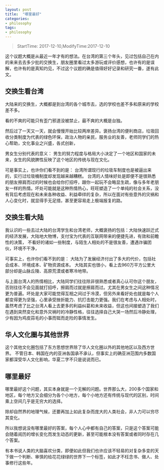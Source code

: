 ```yaml
---
layout: post
title:  "哪里最好"
categories:
- philosophy
tags:
- philosophy
---
```


> StartTime: 2017-12-10,ModifyTime:2017-12-10

这个议题大概是从最近一年才有的想法。在台湾的第三个年头，见过包括自己在内的来来去去多少批的交换生，朋友圈里看过太多游玩或评价感想，也许有的是误解，也许有的是真知灼见，不过这个议题的确是值得好好记录和研究一番，遂有此文。

<!---more--->

## 交换生看台湾
大陆来的交换生，大概都是到台湾的各个城市去，选的学校也差不多和原来的学校差不多。

看的不爽的可能只有歪门邪道没被禁止，最不爽的大概是台独。

然后过了一天又一天，就会慢慢开始比较两岸差异。褒扬台湾的便利商店，垃圾回收分类制度为代表的绿色环保，政治人物的亲民，服务业的友善，老师同学们的热心帮助，文化事业之兴盛，各式创新，

男女生分别代表的意义：
男生的努力程度与格局大小决定了一个地区和国家的未来，女生的风貌脾性反映了这个地区的传统与现在文化。

可是事实上，也许你们看不到的是：
台湾所谓现行的垃圾车制度也是被逼出来的，实行过垃圾桶制度却发现越来越糟糕。
台湾的人情味好处是即便不是很熟悉的朋友擦肩而过的时候也会给你打招呼，跟你一起玩不会略显生疏，像与多年老朋友一样的热情。坏处可能就是这种热情热心，旺旺塑造了一个单纯的社会关系，没有背后考虑现在和未来各种收益、利益牵绊的复杂，所以在面对有些意外的灾祸和人心变化时，就显得手无足措，甚至更容易走上极端报复的路。

## 交换生看大陆
我认识的一些去过大陆的台湾学生和台湾老师，大概褒扬的包括：大陆快速跃迁式的经济发展，大陆地大物博，支付宝为代表的互联网带来的便捷先进，有效和前瞻性的决策，
不看好的诸如一些制度，与陌生人相处的不是很友善，遭遇诈骗团伙，环境不干净，

可事实上，也许你们看不到的是：
大陆为了发展经济付出了多大的代价，包括社会成本、环境成本、矿物资源成本。
大陆其实也很小，看上去960万平方公里大部分却是山脉丘陵、高原荒漠或者寒冷地带。

与上面台湾人的热情相比，大陆同学们往往除非很熟悉或者真心认可你这个朋友，否则往往不会见面就打招呼，擦肩而过就是擦肩而过。尤其在男女生之间这种情况更为普遍。坏处是大家可能觉得互相之间过于冷漠，但另外来看好处也就是每个人都变得更为坚强，心里承受挫折能力、抗打击能力更强。我们在考虑与人相处时，虽然考虑了比之台湾人看上去更多的利益纠葛和未来收益，但这也间接塑造了我们在遇到突然变化和意外灾祸时的冷静性格，往往选择自己大哭一场然后冷静处理，少有因为鸡皮蒜毛的小事而铤而走险的事情发生。

## 华人文化圈与其他世界
这个其他文化圈包括了东方思想世界除了华人文化圈以外的其他地区以及西方世界。
不管日本、韩国在内的亚洲各国承不承认，但事实上的确亚洲范围内多数国家都深受华人文化影响，华夏二字不只是说说而已。

## 哪里最好
哪里最好这个问题，其实本身就是一个无解的问题。世界那么大，200多个国家和地区，每个地方又会细分为各个小地方，每个小地方还有传统与现代的区别，时间乘上空间几乎是无穷大的选择。

除却自然界的地理气候，还要再加上如此复杂而庞大的人类社会，非人力可以穷尽其变化。

所以我想说没有哪里最好的答案，每个人心中都有自己的答案，只是这个答案可能会随着阅历的增长变化而发生动态的更新，甚至可能根本没有答案或者同时存在几个答案。

有本书说人类的大脑喜欢分类，即便如此但我们也许应该不轻易的对复杂多变的天下做一个判断、审慎的给花花绿绿的世界下一个标签，如此才不枉念书、做人、处事修行这些年。
